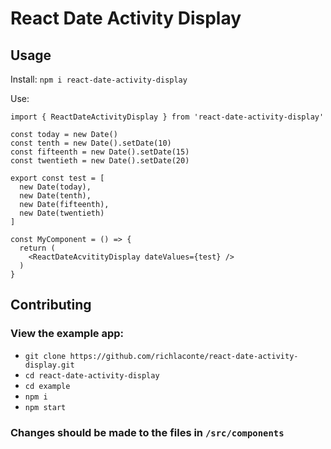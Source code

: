 # React Date Activity Display

## Usage
Install:
`npm i react-date-activity-display`

Use:
```
import { ReactDateActivityDisplay } from 'react-date-activity-display'

const today = new Date()
const tenth = new Date().setDate(10)
const fifteenth = new Date().setDate(15)
const twentieth = new Date().setDate(20)

export const test = [
  new Date(today),
  new Date(tenth),
  new Date(fifteenth),
  new Date(twentieth)
]

const MyComponent = () => {
  return (
    <ReactDateAcvitityDisplay dateValues={test} />
  ) 
}
```

## Contributing
### View the example app:
- `git clone https://github.com/richlaconte/react-date-activity-display.git`
- `cd react-date-activity-display`
- `cd example`
- `npm i`
- `npm start`

### Changes should be made to the files in `/src/components`
